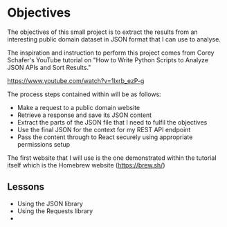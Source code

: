 # Objectives

The objectives of this small project is to extract the results from an interesting public domain dataset in JSON format that I can use to analyse.

The inspiration and instruction to perform this project comes from Corey Schafer's YouTube tutorial on "How to Write Python Scripts to Analyze JSON APIs and Sort Results."

<https://www.youtube.com/watch?v=1lxrb_ezP-g>

The process steps contained within will be as follows:

* Make a request to a public domain website
* Retrieve a response and save its JSON content
* Extract the parts of the JSON file that I need to fulfil the objectives
* Use the final JSON for the context for my REST API endpoint
* Pass the content through to React securely using appropriate permissions setup

The first website that I will use is the one demonstrated within the tutorial itself which is the Homebrew website (<https://brew.sh/>)

## Lessons

* Using the JSON library
* Using the Requests library
* 